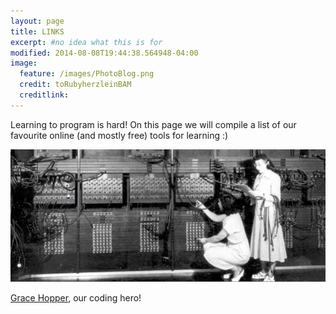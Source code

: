 ```yaml
---
layout: page
title: LINKS
excerpt: #no idea what this is for
modified: 2014-08-08T19:44:38.564948-04:00
image:
  feature: /images/PhotoBlog.png
  credit: toRubyherzleinBAM
  creditlink: 
---
```


Learning to program is hard! On this page we will compile a list of our favourite online (and mostly free) tools for learning :)

![Grace Hopper](/images/grashopper.jpg)

[Grace Hopper](https://en.wikipedia.org/wiki/Grace_Hopper), our coding hero!